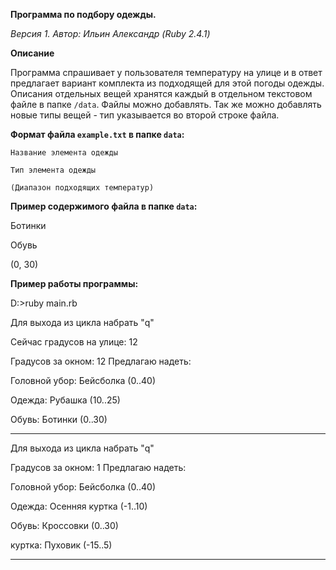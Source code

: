 **Программа по подбору одежды.**

*Версия 1. Автор: Ильин Александр (Ruby 2.4.1)*

**Описание**

Программа спрашивает у пользователя температуру на улице и в ответ предлагает вариант комплекта из подходящей для этой погоды одежды. Описания отдельных вещей хранятся каждый в отдельном текстовом файле в папке `/data`. Файлы можно добавлять. Так же можно добавлять новые типы вещей - тип указывается во второй строке файла. 


**Формат файла `example.txt` в папке `data`:**
```
Название элемента одежды

Тип элемента одежды

(Диапазон подходящих температур)
```

**Пример содержимого файла в папке `data`:**

Ботинки

Обувь

(0, 30)



**Пример работы программы:**

D:\>ruby main.rb

Для выхода из цикла набрать "q"


Сейчас градусов на улице: 12



Градусов за окном: 12 Предлагаю надеть:

Головной убор: Бейсболка  (0..40)

Одежда: Рубашка  (10..25)

Обувь: Ботинки  (0..30)


---------------------
Для выхода из цикла набрать "q"

Градусов за окном: 1 Предлагаю надеть:

Головной убор: Бейсболка  (0..40)

Одежда: Осенняя куртка  (-1..10)

Обувь: Кроссовки  (0..30)

куртка: Пуховик  (-15..5)


---------------------
